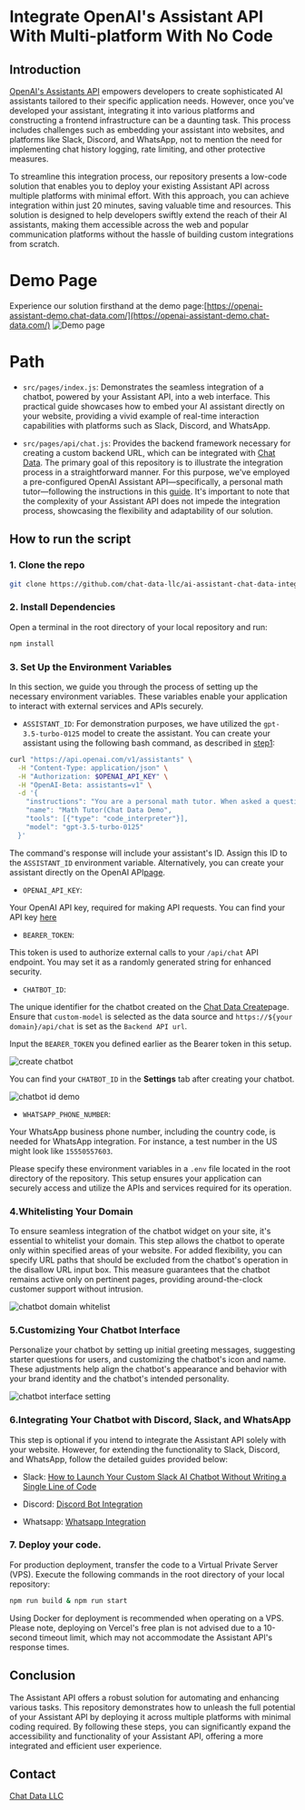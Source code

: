 # Integrate OpenAI's Assistant API With Multi-platform With No Code

## Introduction
[OpenAI's Assistants API](https://platform.openai.com/docs/assistants/overview?context=with-streaming) empowers developers to create sophisticated AI assistants tailored to their specific application needs. However, once you've developed your assistant, integrating it into various platforms and constructing a frontend infrastructure can be a daunting task. This process includes challenges such as embedding your assistant into websites, and platforms like Slack, Discord, and WhatsApp, not to mention the need for implementing chat history logging, rate limiting, and other protective measures.

To streamline this integration process, our repository presents a low-code solution that enables you to deploy your existing Assistant API across multiple platforms with minimal effort. With this approach, you can achieve integration within just 20 minutes, saving valuable time and resources. This solution is designed to help developers swiftly extend the reach of their AI assistants, making them accessible across the web and popular communication platforms without the hassle of building custom integrations from scratch.

# Demo Page

Experience our solution firsthand at the demo page:[https://openai-assistant-demo.chat-data.com/](https://openai-assistant-demo.chat-data.com/)
![Demo page](./public/ai-assistant-chat-data-integration.png)

# Path

- `src/pages/index.js`:  Demonstrates the seamless integration of a chatbot, powered by your Assistant API, into a web interface. This practical guide showcases how to embed your AI assistant directly on your website, providing a vivid example of real-time interaction capabilities with platforms such as Slack, Discord, and WhatsApp.

- `src/pages/api/chat.js`: Provides the backend framework necessary for creating a custom backend URL, which can be integrated with [Chat Data](https://www.chat-data.com/). The primary goal of this repository is to illustrate the integration process in a straightforward manner. For this purpose, we've employed a pre-configured OpenAI Assistant API—specifically, a personal math tutor—following the instructions in this [guide](https://platform.openai.com/docs/assistants/overview?context=with-streaming). It's important to note that the complexity of your Assistant API does not impede the integration process, showcasing the flexibility and adaptability of our solution.

## How to run the script

### 1. Clone the repo

```bash
git clone https://github.com/chat-data-llc/ai-assistant-chat-data-integration.git
```

### 2. Install Dependencies

Open a terminal in the root directory of your local repository and run:

```bash
npm install
```

### 3. Set Up the Environment Variables
In this section, we guide you through the process of setting up the necessary environment variables. These variables enable your application to interact with external services and APIs securely.

- `ASSISTANT_ID`: 
For demonstration purposes, we have utilized the `gpt-3.5-turbo-0125` model to create the assistant. You can create your assistant using the following bash command, as described in [step1](https://platform.openai.com/docs/assistants/overview/step-1-create-an-assistant):

```bash
curl "https://api.openai.com/v1/assistants" \
  -H "Content-Type: application/json" \
  -H "Authorization: $OPENAI_API_KEY" \
  -H "OpenAI-Beta: assistants=v1" \
  -d '{
    "instructions": "You are a personal math tutor. When asked a question, write and run Python code to answer the question.",
    "name": "Math Tutor(Chat Data Demo",
    "tools": [{"type": "code_interpreter"}],
    "model": "gpt-3.5-turbo-0125"
  }'
```
The command's response will include your assistant's ID. Assign this ID to the `ASSISTANT_ID` environment variable. Alternatively, you can create your assistant directly on the OpenAI API[page](https://platform.openai.com/assistants).

- `OPENAI_API_KEY`:

Your OpenAI API key, required for making API requests. You can find your API key [here](https://platform.openai.com/api-keys)

- `BEARER_TOKEN`:

This token is used to authorize external calls to your  `/api/chat` API endpoint. You may set it as a randomly generated string for enhanced security.

- `CHATBOT_ID`:

The unique identifier for the chatbot created on the [Chat Data Create](https://www.chat-data.com/my-chatbots)page. Ensure that `custom-model` is selected as the data source and `https://${your domain}/api/chat`  is set as the `Backend API url`. 

Input the `BEARER_TOKEN` you defined earlier as the Bearer token in this setup. 

![create chatbot](./public/create_chatbot.png)

You can find your `CHATBOT_ID` in the **Settings** tab after creating your chatbot.

![chatbot id demo](./public/chatbot_id.png)

- `WHATSAPP_PHONE_NUMBER`:

Your WhatsApp business phone number, including the country code, is needed for WhatsApp integration. For instance, a test number in the US might look like `15550557603`.

Please specify these environment variables in a `.env` file located in the root directory of the repository. This setup ensures your application can securely access and utilize the APIs and services required for its operation.

### 4.Whitelisting Your Domain

To ensure seamless integration of the chatbot widget on your site, it's essential to whitelist your domain. This step allows the chatbot to operate only within specified areas of your website. For added flexibility, you can specify URL paths that should be excluded from the chatbot's operation in the disallow URL input box. This measure guarantees that the chatbot remains active only on pertinent pages, providing around-the-clock customer support without intrusion.

![chatbot domain whitelist](./public/chatbot_domain_whitelist.png)

### 5.Customizing Your Chatbot Interface

Personalize your chatbot by setting up initial greeting messages, suggesting starter questions for users, and customizing the chatbot's icon and name. These adjustments help align the chatbot's appearance and behavior with your brand identity and the chatbot's intended personality.


![chatbot interface setting](./public/chatbot_interface_setting.png)


### 6.Integrating Your Chatbot with Discord, Slack, and WhatsApp

This step is optional if you intend to integrate the Assistant API solely with your website. However, for extending the functionality to Slack, Discord, and WhatsApp, follow the detailed guides provided below:

- Slack: [How to Launch Your Custom Slack AI Chatbot Without Writing a Single Line of Code](https://www.chat-data.com/blog/how-to-launch-your-custom-slack-ai-chatbot-without-writing-a-single-line-of-code)

- Discord: [Discord Bot Integration](https://www.chat-data.com/api-reference#section/Chat-Data-Website-Guide/Discord-Bot-Integration)

- Whatsapp: [Whatsapp Integration](https://www.chat-data.com/api-reference#section/Chat-Data-Website-Guide/Whatsapp-Integration)

### 7. Deploy your code.

For production deployment, transfer the code to a Virtual Private Server (VPS). Execute the following commands in the root directory of your local repository:

```bash
npm run build & npm run start
```
Using Docker for deployment is recommended when operating on a VPS. Please note, deploying on Vercel's free plan is not advised due to a 10-second timeout limit, which may not accommodate the Assistant API's response times.

## Conclusion

The Assistant API offers a robust solution for automating and enhancing various tasks. This repository demonstrates how to unleash the full potential of your Assistant API by deploying it across multiple platforms with minimal coding required. By following these steps, you can significantly expand the accessibility and functionality of your Assistant API, offering a more integrated and efficient user experience.

## Contact

[Chat Data LLC](admin@chat-data.com)
